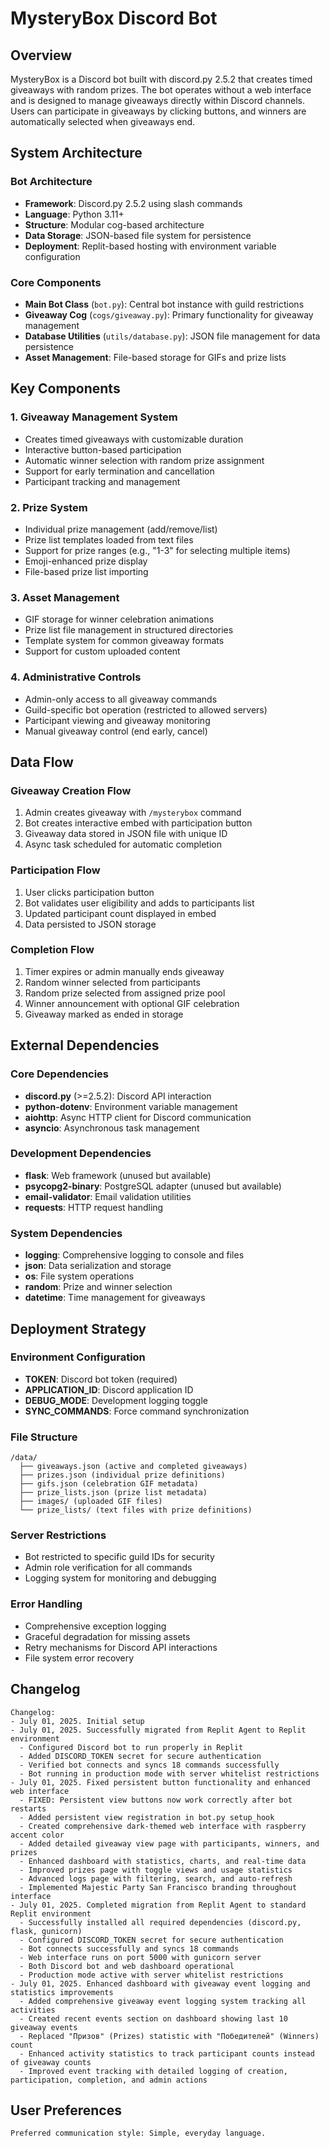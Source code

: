 # MysteryBox Discord Bot

## Overview

MysteryBox is a Discord bot built with discord.py 2.5.2 that creates timed giveaways with random prizes. The bot operates without a web interface and is designed to manage giveaways directly within Discord channels. Users can participate in giveaways by clicking buttons, and winners are automatically selected when giveaways end.

## System Architecture

### Bot Architecture
- **Framework**: Discord.py 2.5.2 using slash commands
- **Language**: Python 3.11+
- **Structure**: Modular cog-based architecture
- **Data Storage**: JSON-based file system for persistence
- **Deployment**: Replit-based hosting with environment variable configuration

### Core Components
- **Main Bot Class** (`bot.py`): Central bot instance with guild restrictions
- **Giveaway Cog** (`cogs/giveaway.py`): Primary functionality for giveaway management
- **Database Utilities** (`utils/database.py`): JSON file management for data persistence
- **Asset Management**: File-based storage for GIFs and prize lists

## Key Components

### 1. Giveaway Management System
- Creates timed giveaways with customizable duration
- Interactive button-based participation
- Automatic winner selection with random prize assignment
- Support for early termination and cancellation
- Participant tracking and management

### 2. Prize System
- Individual prize management (add/remove/list)
- Prize list templates loaded from text files
- Support for prize ranges (e.g., "1-3" for selecting multiple items)
- Emoji-enhanced prize display
- File-based prize list importing

### 3. Asset Management
- GIF storage for winner celebration animations
- Prize list file management in structured directories
- Template system for common giveaway formats
- Support for custom uploaded content

### 4. Administrative Controls
- Admin-only access to all giveaway commands
- Guild-specific bot operation (restricted to allowed servers)
- Participant viewing and giveaway monitoring
- Manual giveaway control (end early, cancel)

## Data Flow

### Giveaway Creation Flow
1. Admin creates giveaway with `/mysterybox` command
2. Bot creates interactive embed with participation button
3. Giveaway data stored in JSON file with unique ID
4. Async task scheduled for automatic completion

### Participation Flow
1. User clicks participation button
2. Bot validates user eligibility and adds to participants list
3. Updated participant count displayed in embed
4. Data persisted to JSON storage

### Completion Flow
1. Timer expires or admin manually ends giveaway
2. Random winner selected from participants
3. Random prize selected from assigned prize pool
4. Winner announcement with optional GIF celebration
5. Giveaway marked as ended in storage

## External Dependencies

### Core Dependencies
- **discord.py** (>=2.5.2): Discord API interaction
- **python-dotenv**: Environment variable management
- **aiohttp**: Async HTTP client for Discord communication
- **asyncio**: Asynchronous task management

### Development Dependencies
- **flask**: Web framework (unused but available)
- **psycopg2-binary**: PostgreSQL adapter (unused but available)
- **email-validator**: Email validation utilities
- **requests**: HTTP request handling

### System Dependencies
- **logging**: Comprehensive logging to console and files
- **json**: Data serialization and storage
- **os**: File system operations
- **random**: Prize and winner selection
- **datetime**: Time management for giveaways

## Deployment Strategy

### Environment Configuration
- **TOKEN**: Discord bot token (required)
- **APPLICATION_ID**: Discord application ID
- **DEBUG_MODE**: Development logging toggle
- **SYNC_COMMANDS**: Force command synchronization

### File Structure
```
/data/
  ├── giveaways.json (active and completed giveaways)
  ├── prizes.json (individual prize definitions)
  ├── gifs.json (celebration GIF metadata)
  ├── prize_lists.json (prize list metadata)
  ├── images/ (uploaded GIF files)
  └── prize_lists/ (text files with prize definitions)
```

### Server Restrictions
- Bot restricted to specific guild IDs for security
- Admin role verification for all commands
- Logging system for monitoring and debugging

### Error Handling
- Comprehensive exception logging
- Graceful degradation for missing assets
- Retry mechanisms for Discord API interactions
- File system error recovery

## Changelog
```
Changelog:
- July 01, 2025. Initial setup
- July 01, 2025. Successfully migrated from Replit Agent to Replit environment
  - Configured Discord bot to run properly in Replit
  - Added DISCORD_TOKEN secret for secure authentication
  - Verified bot connects and syncs 18 commands successfully
  - Bot running in production mode with server whitelist restrictions
- July 01, 2025. Fixed persistent button functionality and enhanced web interface
  - FIXED: Persistent view buttons now work correctly after bot restarts
  - Added persistent view registration in bot.py setup_hook
  - Created comprehensive dark-themed web interface with raspberry accent color
  - Added detailed giveaway view page with participants, winners, and prizes
  - Enhanced dashboard with statistics, charts, and real-time data
  - Improved prizes page with toggle views and usage statistics
  - Advanced logs page with filtering, search, and auto-refresh
  - Implemented Majestic Party San Francisco branding throughout interface
- July 01, 2025. Completed migration from Replit Agent to standard Replit environment
  - Successfully installed all required dependencies (discord.py, flask, gunicorn)
  - Configured DISCORD_TOKEN secret for secure authentication
  - Bot connects successfully and syncs 18 commands
  - Web interface runs on port 5000 with gunicorn server
  - Both Discord bot and web dashboard operational
  - Production mode active with server whitelist restrictions
- July 01, 2025. Enhanced dashboard with giveaway event logging and statistics improvements
  - Added comprehensive giveaway event logging system tracking all activities
  - Created recent events section on dashboard showing last 10 giveaway events
  - Replaced "Призов" (Prizes) statistic with "Победителей" (Winners) count
  - Enhanced activity statistics to track participant counts instead of giveaway counts
  - Improved event tracking with detailed logging of creation, participation, completion, and admin actions
```

## User Preferences
```
Preferred communication style: Simple, everyday language.
```